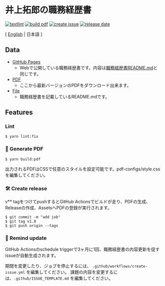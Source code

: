 # 井上拓郎の職務経歴書

[![textlint](https://img.shields.io/github/workflow/status/kawamataryo/resume/lint%20text?label=textlint&logo=github&color=yellow)](https://github.com/kawamataryo/resume/actions?query=workflow%3A%22lint+text%22)
[![build pdf](https://img.shields.io/github/workflow/status/kawamataryo/resume/build-pdf?label=build%20pdf&logo=github)](https://github.com/kawamataryo/resume/actions?query=workflow%3A%22build+pdf%22)
[![create issue](https://img.shields.io/github/workflow/status/kawamataryo/resume/create%20issue?label=create%20issue&logo=github&color=orange)](https://github.com/kawamataryo/resume/actions?query=workflow%3A%22create+issue%22)
[![release date](https://img.shields.io/github/release-date/kawamataryo/resume?color=blue&logo=github)](https://github.com/kawamataryo/resume/releases)

[ [English](https://github.com/takuro-inoue1913/resume/blob/master/README.md) | 日本語 ]

## Data
- [GitHub Pages](https://takuro-inoue1913.github.io/resume/)  
  - Webで公開している職務経歴書です。内容は[職務経歴書README.md](https://github.com/takuro-inoue1913/resume/blob/master/docs/README.md)と同じです。
- [PDF](https://github.com/takuro-inoue1913/resume/releases)  
  - ここから最新バージョンのPDFをダウンロード出来ます。
- [File](https://github.com/takuro-inoue1913/resume/blob/master/docs/README.md)  
  - 職務経歴書を記載しているREADME.mdです。

## Features

### 

### Lint
```
$ yarn lint:fix
```

### 📝 Generate PDF
```
$ yarn build:pdf
```
出力されるPDFはCSSで任意のスタイルを設定可能です。pdf-configs/style.cssを編集してください。

### 🛠 Create release

v** tagをつけてpushするとGitHub Actionsでビルドが走り、PDFの生成、Releaseの作成、AssetsへPDFの登録が実行されます。

```
$ git commit -m "add job"
$ git tag v1.0
$ git push origin --tags
```

### 📆 Remind update

GitHub Actionsのschedule triggerで3ヶ月に1回、職務経歴書の内容更新を促すissueが自動生成されます。

期間を変更したり、ジョブを停止するには、 `.github/workflows/create-issue.yml` を編集してください。 
課題の内容を変更するには、`.github/ISSUE_TEMPLATE.md` を編集してください。
